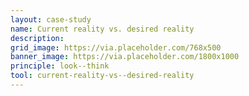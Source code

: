 ```yaml
---
layout: case-study
name: Current reality vs. desired reality
description:
grid_image: https://via.placeholder.com/768x500
banner_image: https://via.placeholder.com/1800x1000
principle: look--think
tool: current-reality-vs--desired-reality
---
```


